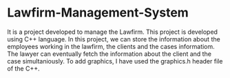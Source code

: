 # Lawfirm-Management-System
It is a project developed to manage the Lawfirm. This project is developed using C++ language. In this project, we can store the information about the employees working in the lawfirm, the clients and the cases informatiom. The lawyer can eventually fetch the information about the client and the case simultaniously.
To add graphics, I have used the graphics.h header file of the C++.
